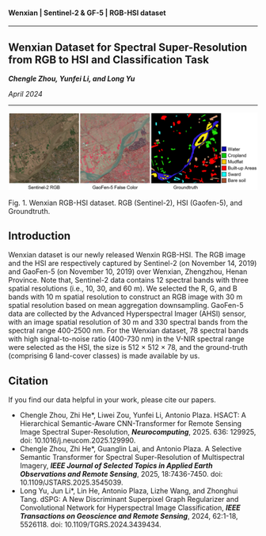 #### Wenxian | Sentinel-2 & GF-5 | RGB-HSI dataset
---
## Wenxian Dataset for Spectral Super-Resolution from RGB to HSI and Classification Task

***Chengle Zhou, Yunfei Li, and Long Yu***

*April 2024*

---

![image](https://github.com/chengle-zhou/MY-IMAGE/blob/29310b9f10654bcac872d91b97311271a577d6e9/Wenxian/image-2.png)

Fig. 1. Wenxian RGB-HSI dataset. RGB (Sentinel-2), HSI (Gaofen-5), and Groundtruth.

## Introduction

Wenxian dataset is our newly released Wenxin RGB-HSI. The RGB image and the HSI are respectively captured by Sentinel-2 (on November 14, 2019) and GaoFen-5 (on November 10, 2019) over Wenxian, Zhengzhou, Henan Province. Note that, Sentinel-2 data contains 12 spectral bands with three spatial resolutions (i.e., 10, 30, and 60 m). We selected the R, G, and B bands with 10 m spatial resolution to construct an RGB image with 30 m spatial resolution based on mean aggregation downsampling. GaoFen-5 data are collected by the Advanced Hyperspectral Imager (AHSI) sensor, with an image spatial resolution of 30 m and 330 spectral bands from the spectral range 400-2500 nm. For the Wenxian dataset, 78 spectral bands with high signal-to-noise ratio (400-730 nm) in the V-NIR spectral range were selected as the HSI, the size is 512 × 512 × 78, and the ground-truth (comprising 6 land-cover classes) is made available by us.


## Citation

If you find our data helpful in your work, please cite our papers.

* Chengle Zhou, Zhi He*, Liwei Zou, Yunfei Li, Antonio Plaza. HSACT: A Hierarchical Semantic-Aware CNN-Transformer for Remote Sensing Image Spectral Super-Resolution, ***Neurocomputing***, 2025. 636: 129925, doi: 10.1016/j.neucom.2025.129990.
* Chengle Zhou, Zhi He*, Guanglin Lai, and Antonio Plaza. A Selective Semantic Transformer for Spectral Super-Resolution of Multispectral Imagery, ***IEEE Journal of Selected Topics in Applied Earth Observations and Remote Sensing***, 2025, 18:7436-7450. doi: 10.1109/JSTARS.2025.3545039.
* Long Yu, Jun Li*, Lin He, Antonio Plaza, Lizhe Wang, and Zhonghui Tang. dSPG: A New Discriminant Superpixel Graph Regularizer and Convolutional Network for Hyperspectral Image Classification, ***IEEE Transactions on Geoscience and Remote Sensing***, 2024, 62:1-18, 5526118. doi: 10.1109/TGRS.2024.3439434.

